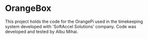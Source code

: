 
OrangeBox
=========

This project holds the code for the OrangePi used in the timekeeping system developed with 'SoftAccel Solutions' company.
Code was developed and tested by Albu Mihai.

